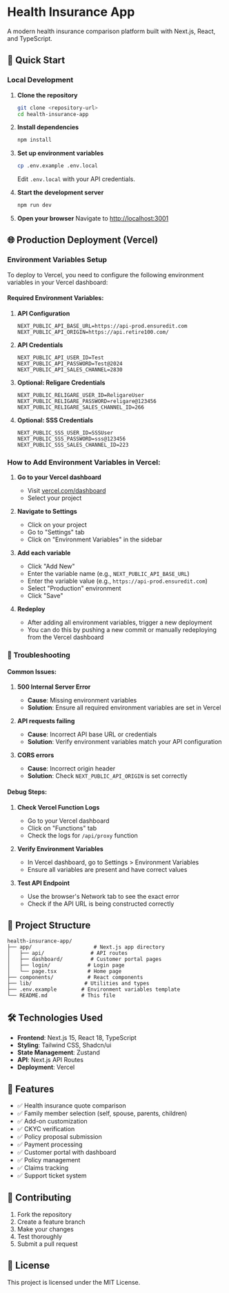 # Health Insurance App

A modern health insurance comparison platform built with Next.js, React, and TypeScript.

## 🚀 Quick Start

### Local Development

1. **Clone the repository**
   ```bash
   git clone <repository-url>
   cd health-insurance-app
   ```

2. **Install dependencies**
   ```bash
   npm install
   ```

3. **Set up environment variables**
   ```bash
   cp .env.example .env.local
   ```
   Edit `.env.local` with your API credentials.

4. **Start the development server**
   ```bash
   npm run dev
   ```

5. **Open your browser**
   Navigate to [http://localhost:3001](http://localhost:3001)

## 🌐 Production Deployment (Vercel)

### Environment Variables Setup

To deploy to Vercel, you need to configure the following environment variables in your Vercel dashboard:

#### Required Environment Variables:

1. **API Configuration**
   ```
   NEXT_PUBLIC_API_BASE_URL=https://api-prod.ensuredit.com
   NEXT_PUBLIC_API_ORIGIN=https://api.retire100.com/
   ```

2. **API Credentials**
   ```
   NEXT_PUBLIC_API_USER_ID=Test
   NEXT_PUBLIC_API_PASSWORD=Test@2024
   NEXT_PUBLIC_API_SALES_CHANNEL=2830
   ```

3. **Optional: Religare Credentials**
   ```
   NEXT_PUBLIC_RELIGARE_USER_ID=ReligareUser
   NEXT_PUBLIC_RELIGARE_PASSWORD=religare@123456
   NEXT_PUBLIC_RELIGARE_SALES_CHANNEL_ID=266
   ```

4. **Optional: SSS Credentials**
   ```
   NEXT_PUBLIC_SSS_USER_ID=SSSUser
   NEXT_PUBLIC_SSS_PASSWORD=sss@123456
   NEXT_PUBLIC_SSS_SALES_CHANNEL_ID=223
   ```

### How to Add Environment Variables in Vercel:

1. **Go to your Vercel dashboard**
   - Visit [vercel.com/dashboard](https://vercel.com/dashboard)
   - Select your project

2. **Navigate to Settings**
   - Click on your project
   - Go to "Settings" tab
   - Click on "Environment Variables" in the sidebar

3. **Add each variable**
   - Click "Add New"
   - Enter the variable name (e.g., `NEXT_PUBLIC_API_BASE_URL`)
   - Enter the variable value (e.g., `https://api-prod.ensuredit.com`)
   - Select "Production" environment
   - Click "Save"

4. **Redeploy**
   - After adding all environment variables, trigger a new deployment
   - You can do this by pushing a new commit or manually redeploying from the Vercel dashboard

### 🔧 Troubleshooting

#### Common Issues:

1. **500 Internal Server Error**
   - **Cause**: Missing environment variables
   - **Solution**: Ensure all required environment variables are set in Vercel

2. **API requests failing**
   - **Cause**: Incorrect API base URL or credentials
   - **Solution**: Verify environment variables match your API configuration

3. **CORS errors**
   - **Cause**: Incorrect origin header
   - **Solution**: Check `NEXT_PUBLIC_API_ORIGIN` is set correctly

#### Debug Steps:

1. **Check Vercel Function Logs**
   - Go to your Vercel dashboard
   - Click on "Functions" tab
   - Check the logs for `/api/proxy` function

2. **Verify Environment Variables**
   - In Vercel dashboard, go to Settings > Environment Variables
   - Ensure all variables are present and have correct values

3. **Test API Endpoint**
   - Use the browser's Network tab to see the exact error
   - Check if the API URL is being constructed correctly

## 📁 Project Structure

```
health-insurance-app/
├── app/                    # Next.js app directory
│   ├── api/               # API routes
│   ├── dashboard/         # Customer portal pages
│   ├── login/            # Login page
│   └── page.tsx          # Home page
├── components/           # React components
├── lib/                 # Utilities and types
├── .env.example        # Environment variables template
└── README.md           # This file
```

## 🛠️ Technologies Used

- **Frontend**: Next.js 15, React 18, TypeScript
- **Styling**: Tailwind CSS, Shadcn/ui
- **State Management**: Zustand
- **API**: Next.js API Routes
- **Deployment**: Vercel

## 📝 Features

- ✅ Health insurance quote comparison
- ✅ Family member selection (self, spouse, parents, children)
- ✅ Add-on customization
- ✅ CKYC verification
- ✅ Policy proposal submission
- ✅ Payment processing
- ✅ Customer portal with dashboard
- ✅ Policy management
- ✅ Claims tracking
- ✅ Support ticket system

## 🤝 Contributing

1. Fork the repository
2. Create a feature branch
3. Make your changes
4. Test thoroughly
5. Submit a pull request

## 📄 License

This project is licensed under the MIT License.
